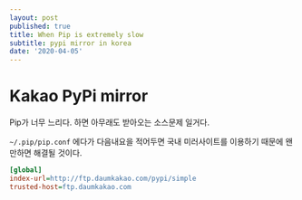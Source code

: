 ```yaml
---
layout: post
published: true
title: When Pip is extremely slow
subtitle: pypi mirror in korea
date: '2020-04-05'
---
```


# Kakao PyPi mirror 

Pip가 너무 느리다. 하면 아무래도 받아오는 소스문제 일거다.

 `~/.pip/pip.conf` 에다가 다음내요을 적어두면 국내 미러사이트를 이용하기 때문에 왠만하면 해결될 것이다.

```ini
[global]
index-url=http://ftp.daumkakao.com/pypi/simple
trusted-host=ftp.daumkakao.com
```




